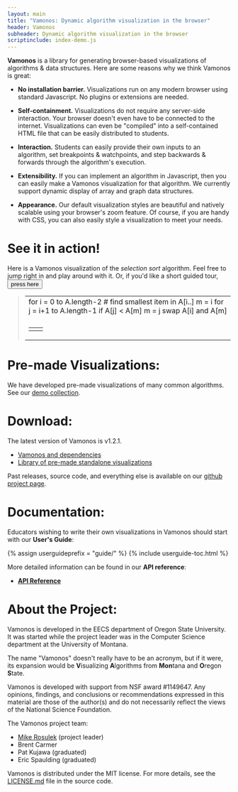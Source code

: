 ```yaml
---
layout: main
title: "Vamonos: Dynamic algorithm visualization in the browser"
header: Vamonos
subheader: Dynamic algorithm visualization in the browser
scriptinclude: index-demo.js
---
```


**Vamonos** is a library for generating browser-based visualizations of algorithms & data structures. Here are some reasons why we think Vamonos is great:

* **No installation barrier.** Visualizations run on any modern browser using standard Javascript. No plugins or extensions are needed.

* **Self-containment.** Visualizations do not require any server-side interaction. Your browser doesn't even have to be connected to the internet. Visualizations can even be "compiled" into a self-contained HTML file that can be easily distributed to students.

* **Interaction.** Students can easily provide their own inputs to an algorithm, set breakpoints & watchpoints, and step backwards & forwards through the algorithm's execution.

* **Extensibility.** If you can implement an algorithm in Javascript, then you can easily make a Vamonos visualization for that algorithm. We currently support dynamic display of array and graph data structures.

* **Appearance.** Our default visualization styles are beautiful and natively scalable using your browser's zoom feature. Of course, if you are handy with CSS, you can also easily style a visualization to meet your needs.

# See it in action!

Here is a Vamonos visualization of the *selection sort* algorithm. Feel free to jump right in and play around with it. Or, if you'd like a short guided tour, <input type="button" id="tutorial" onclick="tut.restart()" value="press here">

>    <table class="vamonos">
>        <tr><td class="pseudocode-and-controls">
>            <div class="pseudocode-procedures">
>                <div id="pseudocode" title="SelectionSort(A):">
>                    for i = 0 to A.length-2
>                        # find smallest item in A[i..]
>                        m = i
>                        for j = i+1 to A.length-1
>                            if A[j] &lt; A[m]
>                                m = j
>                        swap A[i] and A[m]
>                </div>
>            </div>
>        </td></tr><tr><td>
>            <div id="controls"></div>
>        </td></tr><tr><td class="variable-widgets">
>            <table class="variable-widgets">
>                <tr><td><div id="a-var"></div></td>
>                    <td><div id="array"></div></td>
>                </tr>
>            </table>
>        </td></tr>
>    </table>

# Pre-made Visualizations: <span class="construction"></span>

We have developed pre-made visualizations of many common algorithms. See our [demo collection](demos/index.html).

# Download: <span class="construction"></span>
The latest version of Vamonos is v1.2.1.

* [Vamonos and dependencies](https://github.com/rosulek/vamonos/releases/download/v2.0.0/vamonos.zip)
* [Library of pre-made standalone visualizations](https://github.com/rosulek/vamonos/releases/download/v2.0.0/vamonos-demos.zip)

Past releases, source code, and everything else is available on
our [github project page](https://github.com/rosulek/vamonos).


# Documentation: <span class="construction"></span>

Educators wishing to write their own visualizations in Vamonos should start with
our **User's Guide**:

{% assign userguideprefix = "guide/" %}
{% include userguide-toc.html %}

More detailed information can be found in our **API reference**:

* [**API Reference**](api/index.html)

# About the Project:

Vamonos is developed in the EECS department of Oregon State University. It was started while the project leader was in the Computer Science department at the University of Montana.

The name "Vamonos" doesn't really have to be an acronym, but if it were, its expansion would be **V**isualizing **A**lgorithms from **Mon**tana and **O**regon **S**tate.

Vamonos is developed with support from NSF award #1149647. Any opinions, findings, and conclusions or recommendations expressed in this material are those of the author(s) and do not necessarily reflect the views of the National Science Foundation.

The Vamonos project team:

* [Mike Rosulek](http://eecs.oregonstate.edu/~rosulekm) (project leader)
* Brent Carmer
* Pat Kujawa (graduated)
* Eric Spaulding (graduated)

Vamonos is distributed under the MIT license. For more details, see the [LICENSE.md](https://github.com/rosulek/vamonos/blob/master/LICENSE.md) file in the source code.
